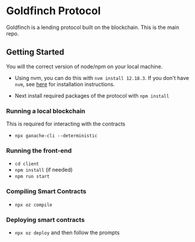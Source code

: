 # Goldfinch Protocol
Goldfinch is a lending protocol built on the blockchain. This is the main repo.

## Getting Started
You will the correct version of node/npm on your local machine.

- Using nvm, you can do this with `nvm install 12.18.3`. If you don't have `nvm`, see [here](https://github.com/nvm-sh/nvm#installing-and-updating) for installation instructions.

- Next install required packages of the protocol with `npm install`

### Running a local blockchain
This is required for interacting with the contracts
- `npx ganache-cli --deterministic`


### Running the front-end
- `cd client`
- `npm install` (if needed)
- `npm run start`

### Compiling Smart Contracts
- `npx oz compile`

### Deploying smart contracts
- `npx oz deploy` and then follow the prompts

